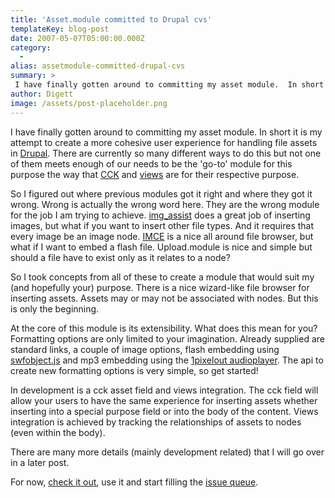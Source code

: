```yaml
---
title: 'Asset.module committed to Drupal cvs'
templateKey: blog-post
date: 2007-05-07T05:00:00.000Z
category: 
  -
alias: assetmodule-committed-drupal-cvs
summary: > 
 I have finally gotten around to committing my asset module.  In short it is my attempt to create a more cohesive user experience for handling file assets in Drupal.
author: Digett
image: /assets/post-placeholder.png
---
```


I have finally gotten around to committing my asset module. In short it is my attempt to create a more cohesive user experience for handling file assets in [Drupal](http://www.drupal.org). There are currently so many different ways to do this but not one of them meets enough of our needs to be the 'go-to' module for this purpose the way that [CCK](http://drupal.org/project/cck) and [views](http://drupal.org/project/views) are for their respective purpose.

So I figured out where previous modules got it right and where they got it wrong. Wrong is actually the wrong word here. They are the wrong module for the job I am trying to achieve. [img\_assist](http://www.drupal.org/project/img_assist) does a great job of inserting images, but what if you want to insert other file types. And it requires that every image be an image node. [IMCE](http://www.drupal.org/project/imce) is a nice all around file browser, but what if I want to embed a flash file. Upload.module is nice and simple but should a file have to exist only as it relates to a node?

So I took concepts from all of these to create a module that would suit my (and hopefully your) purpose. There is a nice wizard-like file browser for inserting assets. Assets may or may not be associated with nodes. But this is only the beginning.

At the core of this module is its extensibility. What does this mean for you? Formatting options are only limited to your imagination. Already supplied are standard links, a couple of image options, flash embedding using [swfobject.js](http://blog.deconcept.com/swfobject) and mp3 embedding using the [1pixelout audioplayer](http://www.1pixelout.net/code/audio-player-wordpress-plugin). The api to create new formatting options is very simple, so get started!

In development is a cck asset field and views integration. The cck field will allow your users to have the same experience for inserting assets whether inserting into a special purpose field or into the body of the content. Views integration is achieved by tracking the relationships of assets to nodes (even within the body).

There are many more details (mainly development related) that I will go over in a later post.

For now, [check it out](http://www.drupal.org/project/asset), use it and start filling the [issue queue](http://www.drupal.org/project/issues/asset).